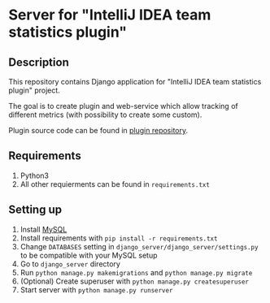 # Server for "IntelliJ IDEA team statistics plugin"
## Description
This repository contains Django application for "IntelliJ IDEA team statistics plugin" project. 

The goal is to create plugin and web-service which allow tracking of different metrics (with possibility to create some custom).

Plugin source code can be found in [plugin repository](https://github.com/DT6A/TeamStatisticsPlugin).

## Requirements
1. Python3
2. All other requierments can be found in `requirements.txt`

## Setting up
1. Install [MySQL](https://dev.mysql.com/downloads/installer/)
2. Install requirements with `pip install -r requirements.txt` 
3. Change `DATABASES` setting in `django_server/django_server/settings.py` to be compatible with your MySQL setup
4. Go to `django_server` directory
5. Run `python manage.py makemigrations` and `python manage.py migrate`
6. (Optional) Create superuser with `python manage.py createsuperuser`
8. Start server with `python manage.py runserver`
